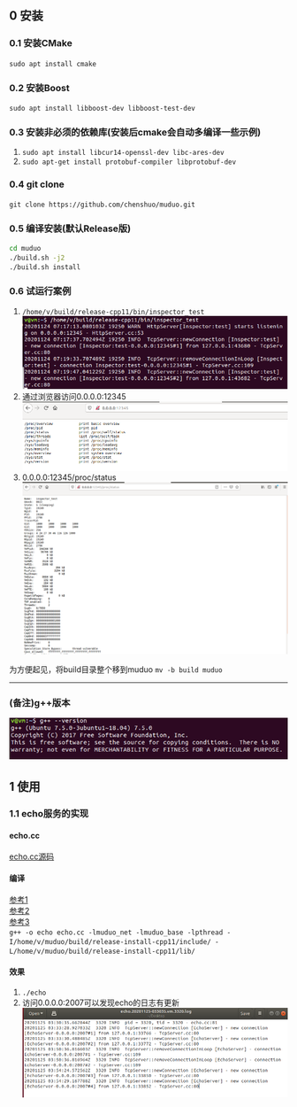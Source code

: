 ## 0 安装

### 0.1 安装CMake

`sudo apt install cmake`

### 0.2 安装Boost

`sudo apt install libboost-dev libboost-test-dev`

### 0.3 安装非必须的依赖库(安装后cmake会自动多编译一些示例)

1. `sudo apt install libcur14-openssl-dev libc-ares-dev`
2. `sudo apt-get install protobuf-compiler libprotobuf-dev`

### 0.4 git clone

`git clone https://github.com/chenshuo/muduo.git`

### 0.5 编译安装(默认Release版)

```bash
cd muduo
./build.sh -j2
./build.sh install
```

### 0.6 试运行案例

1. `/home/v/build/release-cpp11/bin/inspector_test`  
![](./pic/000inspector_test.png)  
2. 通过浏览器访问0.0.0.0:12345  
![](./pic/001.png)  
3. 0.0.0.0:12345/proc/status  
![](./pic/002status.png)  

为方便起见，将build目录整个移到muduo `mv -b build muduo`

****
### (备注)g++版本

![](./pic/003g++版本.png)

## 1 使用

### 1.1 echo服务的实现

#### echo.cc

[echo.cc源码](./echo/echo.cc)

#### 编译

[参考1](https://blog.csdn.net/PinkFriday/article/details/78523260)  
[参考2](https://blog.csdn.net/qq_34673519/article/details/97753784)  
[参考3](https://blog.csdn.net/u012997311/article/details/79288696)  
`g++ -o echo echo.cc -lmuduo_net -lmuduo_base -lpthread -I/home/v/muduo/build/release-install-cpp11/include/ -L/home/v/muduo/build/release-install-cpp11/lib/`

#### 效果

1. `./echo`  
2. 访问0.0.0.0:2007可以发现echo的日志有更新  
![](./pic/004echo.png)  